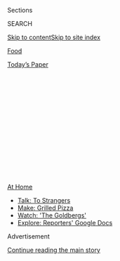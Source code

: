 <div id="app">

<div>

<div>

<div>

<div class="NYTAppHideMasthead css-1q2w90k e1suatyy0">

<div class="section css-ui9rw0 e1suatyy2">

<div class="css-eph4ug er09x8g0">

<div class="css-6n7j50">

</div>

<span class="css-1dv1kvn">Sections</span>

<div class="css-10488qs">

<span class="css-1dv1kvn">SEARCH</span>

</div>

[Skip to content](#site-content)[Skip to site
index](#site-index)

</div>

<div id="masthead-section-label" class="css-1wr3we4 eaxe0e00">

[Food](https://www.nytimes3xbfgragh.onion/section/food)

</div>

<div class="css-10698na e1huz5gh0">

</div>

</div>

<div id="masthead-bar-one" class="section hasLinks css-15hmgas e1csuq9d3">

<div class="css-uqyvli e1csuq9d0">

</div>

<div class="css-1uqjmks e1csuq9d1">

</div>

<div class="css-9e9ivx">

[](https://myaccount.nytimes3xbfgragh.onion/auth/login?response_type=cookie&client_id=vi)

</div>

<div class="css-1bvtpon e1csuq9d2">

[Today’s
Paper](https://www.nytimes3xbfgragh.onion/section/todayspaper)

</div>

</div>

</div>

</div>

<div data-aria-hidden="false">

<div id="site-content" data-role="main">

<div>

<div class="css-1aor85t" style="opacity:0.000000001;z-index:-1;visibility:hidden">

<div class="css-1hqnpie">

<div class="css-epjblv">

<span class="css-17xtcya">[Food](/section/food)</span><span class="css-x15j1o">|</span><span class="css-fwqvlz">Chinatown
Is Coming Back, One Noodle at a
Time</span>

</div>

<div class="css-k008qs">

<div class="css-1iwv8en">

<span class="css-18z7m18"></span>

<div>

</div>

</div>

<span class="css-1n6z4y">https://nyti.ms/3i11kz5</span>

<div class="css-1705lsu">

<div class="css-4xjgmj">

<div class="css-4skfbu" data-role="toolbar" data-aria-label="Social Media Share buttons, Save button, and Comments Panel with current comment count" data-testid="share-tools">

  - 
  - 
  - 
  - 
    
    <div class="css-6n7j50">
    
    </div>

  - 
  - 

</div>

</div>

</div>

</div>

</div>

</div>

<div id="NYT_TOP_BANNER_REGION" class="css-13pd83m">

<div>

<div id="maps-athome-menu" class="section interactive-content interactive-size-medium css-1edisqu">

<div class="css-17ih8de interactive-body">

<div class="at-home-nav__innerContainer">

<div class="at-home-nav__title">

[At
Home](https://www.nytimes3xbfgragh.onion/spotlight/at-home?action=click&pgtype=Article&state=default&region=TOP_BANNER&context=at_home_menu)

</div>

  - [Talk: To
    Strangers](https://www.nytimes3xbfgragh.onion/2020/08/03/well/family/the-benefits-of-talking-to-strangers.html?action=click&pgtype=Article&state=default&region=TOP_BANNER&context=at_home_menu)
  - [Make: Grilled
    Pizza](https://www.nytimes3xbfgragh.onion/2020/08/01/at-home/coronavirus-make-pizza-on-a-grill.html?action=click&pgtype=Article&state=default&region=TOP_BANNER&context=at_home_menu)
  - [Watch: 'The
    Goldbergs'](https://www.nytimes3xbfgragh.onion/2020/07/31/arts/television/goldbergs-abc-stream.html?action=click&pgtype=Article&state=default&region=TOP_BANNER&context=at_home_menu)
  - [Explore: Reporters' Google
    Docs](https://www.nytimes3xbfgragh.onion/interactive/2020/at-home/even-more-reporters-editors-diaries-lists-recommendations.html?action=click&pgtype=Article&state=default&region=TOP_BANNER&context=at_home_menu)

</div>

</div>

</div>

</div>

</div>

<div id="top-wrapper" class="css-1sy8kpn">

<div id="top-slug" class="css-l9onyx">

Advertisement

</div>

[Continue reading the main
story](#after-top)

<div class="ad top-wrapper" style="text-align:center;height:100%;display:block;min-height:250px">

<div id="top" class="place-ad" data-position="top" data-size-key="top">

</div>

</div>

<div id="after-top">

</div>

</div>

<div>

<div id="sponsor-wrapper" class="css-1hyfx7x">

<div id="sponsor-slug" class="css-19vbshk">

Supported by

</div>

[Continue reading the main
story](#after-sponsor)

<div id="sponsor" class="ad sponsor-wrapper" style="text-align:center;height:100%;display:block">

</div>

<div id="after-sponsor">

</div>

</div>

<div class="css-186x18t">

Critic’s Notebook

</div>

<div class="css-1vkm6nb ehdk2mb0">

# Chinatown Is Coming Back, One Noodle at a Time

</div>

Restaurants in the Manhattan neighborhood suffered early in the
pandemic. Some are just now experimenting with outdoor service.

<div class="css-79elbk" data-testid="photoviewer-wrapper">

<div class="css-z3e15g" data-testid="photoviewer-wrapper-hidden">

</div>

<div class="css-1a48zt4 ehw59r15" data-testid="photoviewer-children">

![<span class="css-16f3y1r e13ogyst0" data-aria-hidden="true">About a
dozen restaurants in Manhattan’s Chinatown can take advantage of a
communal outdoor dining
area.</span><span class="css-cnj6d5 e1z0qqy90" itemprop="copyrightHolder"><span class="css-1ly73wi e1tej78p0">Credit...</span><span><span>Jeenah
Moon for The New York
Times</span></span></span>](https://static01.graylady3jvrrxbe.onion/images/2020/08/05/dining/03Chinatown1/merlin_175184061_ed1541c0-f5dc-4ab2-b5a5-e03d4b499648-articleLarge.jpg?quality=75&auto=webp&disable=upscale)

</div>

</div>

<div class="css-18e8msd">

<div class="css-vp77d3 epjyd6m0">

<div class="css-1baulvz">

By [<span class="css-1baulvz last-byline" itemprop="name">Pete
Wells</span>](https://www.nytimes3xbfgragh.onion/by/pete-wells)

</div>

</div>

  - 
    
    <div class="css-ld3wwf e16638kd2">
    
    Aug. 3,
    2020
    
    </div>

  - 
    
    <div class="css-4xjgmj">
    
    <div class="css-d8bdto" data-role="toolbar" data-aria-label="Social Media Share buttons, Save button, and Comments Panel with current comment count" data-testid="share-tools">
    
      - 
      - 
      - 
      - 
        
        <div class="css-6n7j50">
        
        </div>
    
      - 
      - 
    
    </div>
    
    </div>

</div>

<div class="css-mdjrty">

[阅读简体中文版](https://cn.nytimes3xbfgragh.onion/style/20200804/chinatown-outdoor-dining-coronavirus/ "Read in Simplified Chinese")[閱讀繁體中文版](https://cn.nytimes3xbfgragh.onion/style/20200804/chinatown-outdoor-dining-coronavirus/zh-hant/ "Read in Traditional Chinese")

</div>

</div>

<div class="section meteredContent css-1r7ky0e" name="articleBody" itemprop="articleBody">

<div class="css-1fanzo5 StoryBodyCompanionColumn">

<div class="css-53u6y8">

With an amber chip of roast duck skin on one street and a tangle of lo
mein on another, Chinatown took a few steps out of its long hibernation
last week.

Before New York City had its [first confirmed
case](https://www.nytimes3xbfgragh.onion/2020/03/01/nyregion/new-york-coronvirus-confirmed.html)
of Covid-19 on March 1, the disease had already hurt the neighborhood
indirectly, as baseless fears of Chinese-owned businesses [kept some
visitors
away.](https://www.nytimes3xbfgragh.onion/2020/01/29/nyregion/coronavirus-nyc.html)

Like other Chinese neighborhoods in the city, Manhattan’s Chinatown has
been [slow to
recover](https://www.nytimes3xbfgragh.onion/2020/06/30/nyregion/chinatown-coronavirus-nyc.html?searchResultPosition=1).
When the city began allowing restaurants to place tables on sidewalks
and in parking lanes, and patio umbrellas and potted palms began to
sprout north of Canal Street and west of the Tombs, the streets of
Chinatown remained largely, eerily, deserted.

Then on Wednesday, on the south end of Mott Street, seating for 120
people opened at a string of communal [dining platforms designed to sit
on the pavement by the Rockwell
Group](https://www.rockwellgroup.com/projects/dineout-nyc#:~:text=Our%20solution%2C%20DineOut%20NYC%2C%20designed,to%20feel%20safe%20and%20comfortable.)
architecture firm. The installation, done in bright primary colors and
then painted by local artists and students from the nearby
[Transfiguration School](https://www.transfigurationschoolnyc.org/), is
essentially a socially distanced food court.

</div>

</div>

<div class="css-1fanzo5 StoryBodyCompanionColumn">

<div class="css-53u6y8">

Anyone who finds an empty table can sit down with food bought at one of
the dozen or so businesses that face the new tables. These include two
restaurants, [Hop Kee](http://www.hop-kee-nyc.com/) and [Wo
Hop](https://www.nytimes3xbfgragh.onion/2010/07/07/dining/reviews/07dinbriefs.html),
where generations of New Yorkers and tourists got their first taste of
Chinatown.

</div>

</div>

<div class="css-79elbk" data-testid="photoviewer-wrapper">

<div class="css-z3e15g" data-testid="photoviewer-wrapper-hidden">

</div>

<div class="css-1a48zt4 ehw59r15" data-testid="photoviewer-children">

![<span class="css-16f3y1r e13ogyst0" data-aria-hidden="true">On Mott
Street, modular sets of outdoor seating, with awnings and plexiglass
partitions, were designed by Rockwell
Group.</span><span class="css-cnj6d5 e1z0qqy90" itemprop="copyrightHolder"><span class="css-1ly73wi e1tej78p0">Credit...</span><span>Jeenah
Moon for The New York
Times</span></span>](https://static01.graylady3jvrrxbe.onion/images/2020/08/05/dining/03Chinatown6/03Chinatown6-articleLarge-v2.jpg?quality=75&auto=webp&disable=upscale)

</div>

</div>

<div class="css-1fanzo5 StoryBodyCompanionColumn">

<div class="css-53u6y8">

The project, a nonprofit effort by Rockwell Group and other donors, had
an immediate ripple effect. After seeing the construction earlier last
week, the owner of [Peking Duck
House](https://www.pekingduckhousenyc.com/) began to build a dining
platform on Mott Street for his restaurant, which is just north of the
Rockwell Group cluster. Some businesses on the block had already built
dining areas in the street; once the red, yellow and blue pavilions
arrived, they no longer needed their ad hoc street furniture, and sold
it at a discount to other local restaurants, including [Golden
Unicorn](http://www.goldenunicornrestaurant.com/) and [Hwa Yuan
Szechuan](https://www.nytimes3xbfgragh.onion/2018/02/13/dining/hwa-yuan-szechuan-review-chinese-food.html).

On Tuesday night, Hwa Yuan served its first meals since March that were
not packed in takeout containers. True, customers sat at three tables
next to the curb on East Broadway rather than in one of the newly
decorated dining rooms on the restaurant’s three floors. (Indoor dining
is still prohibited in the city.)

But Hwa Yuan had set the tables as grandly as the circumstances would
permit, nesting delicate white porcelain appetizer plates into porcelain
chargers, and supplying each place setting with two pairs of lacquered
chopsticks propped against a ceramic chopstick rest.

</div>

</div>

<div class="css-1fanzo5 StoryBodyCompanionColumn">

<div class="css-53u6y8">

The city had shaken off most of the day’s heat by the time I arrived for
dinner. Still, the first thing I ordered was a bowl of chilled sesame
noodles.

These are, of course, the noodles that Hwa Yuan began serving when it
was founded by the Sichuan-born chef [Shorty
Tang](https://dinersjournal.blogs.nytimes3xbfgragh.onion/2010/09/30/shorty-tang-sesame-noodle-king-isremembered/)
in 1967. They are the noodles that restaurants across the city have
tried to copy, often without the run of dark vinegar or orange splash of
chile oil that made Mr. Tang’s recipe so thrilling. One day [these
noodles](https://cooking.nytimes3xbfgragh.onion/recipes/9558-takeout-style-sesame-noodles)
will be commemorated by a bronze plaque on the building. For now, the
best way to honor them is to eat
them.

</div>

</div>

<div class="css-79elbk" data-testid="photoviewer-wrapper">

<div class="css-z3e15g" data-testid="photoviewer-wrapper-hidden">

</div>

<div class="css-1a48zt4 ehw59r15" data-testid="photoviewer-children">

<div class="css-1xdhyk6 erfvjey0">

<span class="css-1ly73wi e1tej78p0">Image</span>

<div class="css-zjzyr8">

<div data-testid="lazyimage-container" style="height:257.77777777777777px">

</div>

</div>

</div>

<span class="css-16f3y1r e13ogyst0" data-aria-hidden="true">Hwa Yuan
never closed during the pandemic, but only last week began serving cold
sesame noodles and other dishes
outdoors.</span><span class="css-cnj6d5 e1z0qqy90" itemprop="copyrightHolder"><span class="css-1ly73wi e1tej78p0">Credit...</span><span>Jeenah
Moon for The New York Times</span></span>

</div>

</div>

<div class="css-1fanzo5 StoryBodyCompanionColumn">

<div class="css-53u6y8">

For the sake of comparison, you might also get the shredded bean-curd
salad, for which cold, pressed tofu is sliced into square strands, like
[spaghetti alla
chitarra](https://www.nytimes3xbfgragh.onion/2004/05/26/dining/a-guitar-that-makes-beautiful-pasta.html).
Outfitted with Chinese celery and dressed with sesame oil, it is at
least as refreshing on a hot day as the sesame noodles.

Some people always look as if they should be in a suit, even at the
beach. Hwa Yuan is like that. In its attempt to transfer its elegant
style to the new asphalt-and-concrete ambience, it may have pioneered
the concept of curbside Peking duck carving. A waiter set up a small
table on the sidewalk and, holding a cleaver in one hand and a roast
duck in the other, proceeded to whittle off tiles of skin and flesh
under the LED beam of the streetlights.

Chien Lieh Tang, Shorty Tang’s son and the current chef, said in a phone
interview that he had resisted outdoor dining. Instead, he had lobbied
the city to allow indoor
service.

</div>

</div>

<div class="css-79elbk" data-testid="photoviewer-wrapper">

<div class="css-z3e15g" data-testid="photoviewer-wrapper-hidden">

</div>

<div class="css-1a48zt4 ehw59r15" data-testid="photoviewer-children">

<div class="css-1xdhyk6 erfvjey0">

<span class="css-1ly73wi e1tej78p0">Image</span>

<div class="css-zjzyr8">

<div data-testid="lazyimage-container" style="height:257.77777777777777px">

</div>

</div>

</div>

<span class="css-16f3y1r e13ogyst0" data-aria-hidden="true">Chien Lieh
Tang, Hwa Yuan’s owner, reluctantly brought his restaurant’s formal
service style to the
pavement.</span><span class="css-cnj6d5 e1z0qqy90" itemprop="copyrightHolder"><span class="css-1ly73wi e1tej78p0">Credit...</span><span>Jeenah
Moon for The New York Times</span></span>

</div>

</div>

<div class="css-1fanzo5 StoryBodyCompanionColumn">

<div class="css-53u6y8">

“A Chinese restaurant is different because we have a lot of plate
service,” he said. “You have appetizer, soup, rice, a lot of things, a
lot of sauce, so it’s not easy for Chinese restaurants to put it
outside.”

</div>

</div>

<div class="css-1fanzo5 StoryBodyCompanionColumn">

<div class="css-53u6y8">

There are other challenges in Chinatown. The tourists are gone, and
while jury duty has resumed at some downtown courts, many office
buildings are empty. A handful of sidewalk tables would make little
difference to banquet and dim sum restaurants with space for hundreds of
people at a time, including Jing Fong and 88 Palace, which have not
embraced outdoor dining.

Mr. Tang held out for a month before giving in. “We don’t have a
choice,” he said. “We have to survive.”

Dinner on Mott Street the next night was a less formal affair. A waiter
handed me a paper menu pulled off a ring hanging by the front door. Then
he gestured toward an empty patio table and chairs — donated by the
companies that made them — inside a three-sided plywood pen painted
daisy yellow and separated by plexiglass partitions from the two nearest
tables.

The steamed dumplings, scallops in black-bean sauce and pork chow fun
showed up in plastic takeout containers. The lids were snapped on tight.
Knives, forks and napkins were sealed in plastic. Disposable chopsticks
were handed out if you asked.

It wasn’t until after I’d sat down that I realized my menu wasn’t from
[Wo Hop](https://www.wohop17.com/), where I’d meant to eat, but [Wo Hop
Next Door](https://www.wohop15.com/menu), the younger spinoff run by
another branch of the family. Walking down the red-tiled passageway to
Wo Hop has always felt like entering a noir film. Part of it is the
period décor and the rest is the period cuisine — midcentury chow mein.
There’s nothing cinematic about Wo Hop Next Door.

But I’ve never been one of those people who think the cooking at the two
Wo Hops is different enough to be worth arguing about. And the cooking
registered differently outside, under the forest of fire escapes and
bilingual signage. It is less a step back in time and more a stop along
a guided tour of local history.

</div>

</div>

<div class="css-1fanzo5 StoryBodyCompanionColumn">

<div class="css-53u6y8">

At your outdoor table, you could start with lobster enrobed in a glossy,
harmless sauce at Wo Hop, founded in 1938; move on to crab fried rice
and an entire steamed fish under scallion threads from [Ping’s
Seafood](https://www.nytimes3xbfgragh.onion/2000/08/09/dining/restaurants-diners-and-dinner-exchanging-glances.html?searchResultPosition=1),
open since 1998; then take on a bowl of the trusty soup dumplings from
[Shanghai 21](https://shanghai21togo.com/#), also known as 21 Shanghai
House, which has been there less than a
decade.

</div>

</div>

<div class="css-79elbk" data-testid="photoviewer-wrapper">

<div class="css-z3e15g" data-testid="photoviewer-wrapper-hidden">

</div>

<div class="css-1a48zt4 ehw59r15" data-testid="photoviewer-children">

<div class="css-1xdhyk6 erfvjey0">

<span class="css-1ly73wi e1tej78p0">Image</span>

<div class="css-zjzyr8">

<div data-testid="lazyimage-container" style="height:257.77777777777777px">

</div>

</div>

</div>

<span class="css-16f3y1r e13ogyst0" data-aria-hidden="true">Pinklady
Cheese Tart, a bakery, opened on Mott Street during the
pandemic.</span><span class="css-cnj6d5 e1z0qqy90" itemprop="copyrightHolder"><span class="css-1ly73wi e1tej78p0">Credit...</span><span>Jeenah
Moon for The New York Times</span></span>

</div>

</div>

<div class="css-1fanzo5 StoryBodyCompanionColumn">

<div class="css-53u6y8">

You could bring your tour up to this year with dessert from [Pinklady
Cheese Tart](https://pinkladycheesetart.business.site/). Jean Lim, a
young entrepreneur who moved to New York from Malaysia, signed the lease
on her narrow bakery in February.

She moved ahead with her plan, even when there was almost nobody on Mott
Street to buy her crisp, twice-baked pastry shells filled with whipped,
sweetened fresh cheese. She makes some plain and flavors others with,
for instance, matcha or chocolate. A single palm-size tart is $2.75, and
will disappear in a minute or less.

Chinatown’s geologic layering of successive generations of immigrants,
cuisines and sensibilities is one source of its enduring allure to
hungry, curious visitors. Tradition anchors the neighborhood, but also
makes it vulnerable. Although restaurants there have long offered
takeout, online ordering is unheard of at many of them, or was until the
pandemic forced some owners to adapt.

Narrow sidewalks and streets that seem to have more than their share of
restricted parking spaces made it hard for some Chinatown restaurants to
take advantage of the new outdoor dining rules. And the frugality that
helps businesses there come through lean times also made them reluctant
to spend money on outdoor seating that may end up in the trash in a few
months, according to Wellington Chen, the executive director of the
[Chinatown Business Improvement
District](http://supportchinatownbid.org/).

</div>

</div>

<div class="css-79elbk" data-testid="photoviewer-wrapper">

<div class="css-z3e15g" data-testid="photoviewer-wrapper-hidden">

</div>

<div class="css-1a48zt4 ehw59r15" data-testid="photoviewer-children">

<div class="css-1xdhyk6 erfvjey0">

<span class="css-1ly73wi e1tej78p0">Image</span>

<div class="css-zjzyr8">

<div data-testid="lazyimage-container" style="height:257.77777777777777px">

</div>

</div>

</div>

<span class="css-16f3y1r e13ogyst0" data-aria-hidden="true">Wun Yin Wu,
left, helped paint a new dining pavilion for Peking Duck House, his Mott
Street
restaurant.</span><span class="css-cnj6d5 e1z0qqy90" itemprop="copyrightHolder"><span class="css-1ly73wi e1tej78p0">Credit...</span><span>Jeenah
Moon for The New York Times</span></span>

</div>

</div>

<div class="css-1fanzo5 StoryBodyCompanionColumn">

<div class="css-53u6y8">

His group has lent restaurants its canopies, outdoor lights, tables,
chairs and umbrellas, along with sandbags to weigh them down. It trucked
in 6,400 pounds of rich soil to fill the planter boxes that restaurants
use as a buffer between traffic lanes and in-street seating, and moved
the boxes from restaurants that no longer need them to ones that did,
like Golden Unicorn. (That restaurant and Peking Duck House did not
return calls about their reopenings, but Mr. Chen believes that both
will begin serving outdoors within the next
week.)

</div>

</div>

<div class="css-79elbk" data-testid="photoviewer-wrapper">

<div class="css-z3e15g" data-testid="photoviewer-wrapper-hidden">

</div>

<div class="css-1a48zt4 ehw59r15" data-testid="photoviewer-children">

<div class="css-1xdhyk6 erfvjey0">

<span class="css-1ly73wi e1tej78p0">Image</span>

<div class="css-zjzyr8">

<div data-testid="lazyimage-container" style="height:257.77777777777777px">

</div>

</div>

</div>

<span class="css-16f3y1r e13ogyst0" data-aria-hidden="true">For its
first communal-seating structures, Rockwell Group looked for areas where
additional resources could help restaurants take advantage of the new
outdoor dining rules. The next installation will be in Jackson Heights,
Queens.</span><span class="css-cnj6d5 e1z0qqy90" itemprop="copyrightHolder"><span class="css-1ly73wi e1tej78p0">Credit...</span><span>Jeenah
Moon for The New York Times</span></span>

</div>

</div>

<div class="css-1fanzo5 StoryBodyCompanionColumn">

<div class="css-53u6y8">

The new seating on Mott Street is Rockwell Group’s sixth outdoor-dining
installation, and the first one shared by several restaurants.

Another communal dining cluster is scheduled for later this month. It
will radiate from the intersection of 37th Road and 74th Street in
Jackson Heights, in the part of Queens that had the highest
concentration of illness from Covid-19. Like the businesses of
Chinatown, the Nepalese, Bangladeshi and Indian restaurants on those
blocks have been slow to exploit the new outdoor dining rules.

Working with the city Department of Transportation, the firm looked in
the five boroughs to identify “locations where the operators weren’t
capable of rallying resources to help themselves,” in the words of David
Rockwell, the firm’s founder.

“It’s been so terrifying to look at the empty city and see it just as
hardware,” Mr. Rockwell said. “In theater, when there’s not a
performance, the art form doesn’t exist. In some ways, cities are like
that. Walking around the city you see these big gaping wounds. And you
see these pockets where people have started to dine out.”

</div>

</div>

<div>

</div>

<div class="css-1fanzo5 StoryBodyCompanionColumn">

<div class="css-53u6y8">

*Follow* [*NYT Food on Twitter*](https://twitter.com/nytfood) *and*
[*NYT Cooking on Instagram*](https://www.instagram.com/nytcooking/)*,*
[*Facebook*](https://www.facebookcorewwwi.onion/nytcooking/)*,*
[*YouTube*](https://www.youtube.com/nytcooking) *and*
[*Pinterest*](https://www.pinterest.com/nytcooking/)*.* [*Get regular
updates from NYT Cooking, with recipe suggestions, cooking tips and
shopping
advice*](https://www.nytimes3xbfgragh.onion/newsletters/cooking)*.*

</div>

</div>

</div>

<div>

</div>

<div>

</div>

<div>

</div>

<div>

<div id="bottom-wrapper" class="css-1ede5it">

<div id="bottom-slug" class="css-l9onyx">

Advertisement

</div>

[Continue reading the main
story](#after-bottom)

<div id="bottom" class="ad bottom-wrapper" style="text-align:center;height:100%;display:block;min-height:90px">

</div>

<div id="after-bottom">

</div>

</div>

</div>

</div>

</div>

## Site Index

<div>

</div>

## Site Information Navigation

  - [© <span>2020</span> <span>The New York Times
    Company</span>](https://help.nytimes3xbfgragh.onion/hc/en-us/articles/115014792127-Copyright-notice)

<!-- end list -->

  - [NYTCo](https://www.nytco.com/)
  - [Contact
    Us](https://help.nytimes3xbfgragh.onion/hc/en-us/articles/115015385887-Contact-Us)
  - [Work with us](https://www.nytco.com/careers/)
  - [Advertise](https://nytmediakit.com/)
  - [T Brand Studio](http://www.tbrandstudio.com/)
  - [Your Ad
    Choices](https://www.nytimes3xbfgragh.onion/privacy/cookie-policy#how-do-i-manage-trackers)
  - [Privacy](https://www.nytimes3xbfgragh.onion/privacy)
  - [Terms of
    Service](https://help.nytimes3xbfgragh.onion/hc/en-us/articles/115014893428-Terms-of-service)
  - [Terms of
    Sale](https://help.nytimes3xbfgragh.onion/hc/en-us/articles/115014893968-Terms-of-sale)
  - [Site
    Map](https://spiderbites.nytimes3xbfgragh.onion)
  - [Help](https://help.nytimes3xbfgragh.onion/hc/en-us)
  - [Subscriptions](https://www.nytimes3xbfgragh.onion/subscription?campaignId=37WXW)

</div>

</div>

</div>

</div>
